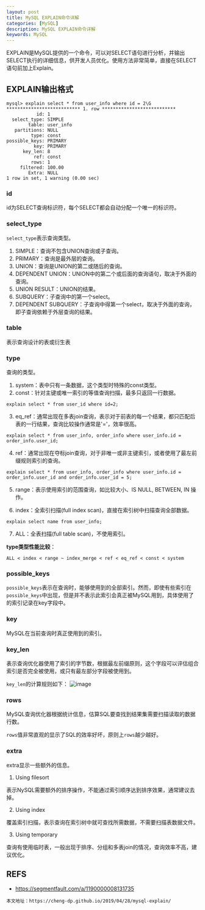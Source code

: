 ```yaml
---
layout: post
title: MySQL EXPLAIN命令详解
categories: [MySQL]
description: MySQL EXPLAIN命令详解
keywords: MySQL
---
```



EXPLAIN是MySQL提供的一个命令，可以对SELECT语句进行分析，并输出SELECT执行的详细信息，供开发人员优化。使用方法非常简单，直接在SELECT语句前加上Explain。

## EXPLAIN输出格式

```
mysql> explain select * from user_info where id = 2\G
*************************** 1. row ***************************
           id: 1
  select_type: SIMPLE
        table: user_info
   partitions: NULL
         type: const
possible_keys: PRIMARY
          key: PRIMARY
      key_len: 8
          ref: const
         rows: 1
     filtered: 100.00
        Extra: NULL
1 row in set, 1 warning (0.00 sec)
```

### id

id为SELECT查询标识符，每个SELECT都会自动分配一个唯一的标识符。

### select_type

`select_type`表示查询类型。

1. SIMPLE：查询不包含UNION查询或子查询。
2. PRIMARY：查询是最外层的查询。
3. UNION：查询是UNION的第二或随后的查询。
4. DEPENDENT UNION：UNION中的第二个或后面的查询语句，取决于外面的查询。
5. UNION RESULT：UNION的结果。
6. SUBQUERY：子查询中的第一个select。
7. DEPENDENT SUBQUERY：子查询中得第一个select，取决于外面的查询，即子查询依赖于外层查询的结果。

### table

表示查询设计的表或衍生表

### type

查询的类型。

1. system：表中只有一条数据，这个类型时特殊的const类型。
2. const：针对主键或唯一索引的等值查询扫描，最多只返回一行数据。
```
explain select * from user_id where id=2;
```
3. eq_ref：通常出现在多表join查询，表示对于前表的每一个结果，都只匹配后表的一行结果，查询比较操作通常是'='，效率很高。
```
explain select * from user_info, order_info where user_info.id = order_info.user_id;
```
4. ref：通常出现在夺标join查询，对于非唯一或非主键索引，或者使用了最左前缀规则索引的查询。
```
explain select * from user_info, order_info where user_info.id = order_info.user_id and order_info.user_id = 5;
```
5. range：表示使用索引的范围查询，如比较大小、IS NULL, BETWEEN, IN 操作。

6. index：全索引扫描(full index scan)，直接在索引树中扫描查询全部数据。
```
explain select name from user_info;
```

7. ALL：全表扫描(full table scan)，不使用索引。

**type类型性能比较**：
```
ALL < index < range ~ index_merge < ref < eq_ref < const < system
```

### possible_keys

`possible_keys`表示在查询时，能够使用到的全部索引。然而，即使有些索引在`possible_keys`中出现，但是并不表示此索引会真正被MySQL用到，具体使用了的索引记录在key字段中。

### key

MySQL在当前查询时真正使用到的索引。

### key_len

表示查询优化器使用了索引的字节数，根据最左前缀原则，这个字段可以评估组合索引是否完全被使用，或只有最左部分字段被使用到。

`key_len`的计算规则如下：
![image](https://raw.githubusercontent.com/cheng-dp/ImageHostInGithub/mysql_explain_key_len.png)

### rows

MySQL查询优化器根据统计信息，估算SQL要查找到结果集需要扫描读取的数据行数。

`rows`值非常直观的显示了SQL的效率好坏，原则上`rows`越少越好。

### extra

extra显示一些额外的信息。

1. Using filesort

表示NySQL需要额外的排序操作，不能通过索引顺序达到排序效果，通常建议去掉。

2. Using index

覆盖索引扫描，表示查询在索引树中就可查找所需数据，不需要扫描表数据文件。

3. Using temporary

查询有使用临时表，一般出现于排序、分组和多表join的情况，查询效率不高，建议优化。


## REFS

- https://segmentfault.com/a/1190000008131735
 
```
本文地址：https://cheng-dp.github.io/2019/04/28/mysql-explain/
```
 
